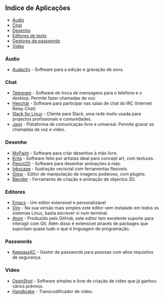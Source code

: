 ## Indice de Aplicações

- [Áudio](#áudio)
- [Chat](#chat)
- [Desenho](#desenho)
- [Editores de texto](#editores)
- [Gestores de passwords](#passwords)
- [Video](#video)


### Áudio
- [Audacity](https://www.audacityteam.org/) - Software para a edição e gravação de sons.

### Chat
- [Telegram](https://telegram.org/) - Software de troca de mensagens para o telefone e o desktop. Permite fazer chamadas de voz.
- [Hexchat](https://hexchat.github.io/) - Software para participar nas salas de chat do IRC (Internet Relay Chat)
- [Slack for Linux](https://slack.com/downloads/linux) - Cliente para Slack, uma rede muito usada para projectos profissionais e comunidades.
- [Jami](https://jami.net) - Plataforma de comunicação livre e universal. Permite gravar as chamadas de voz e video.

### Desenho
- [MyPaint](http://mypaint.org/) - Software para criar desenhos à mão livre.
- [Krita](https://krita.org) - Software feito por artistas ideal para concept art, com texturas.
- [Pencil2D](https://www.pencil2d.org/) - Software para desenhar animações à mão.
- [Inkscape](https://inkscape.org/) - Ilustração vectorial com ferramentas flexiveis.
- [Gimp](https://www.gimp.org/) - Editor de manipulação de imagens poderoso, com plugins.
- [Blender](https://www.blender.org/) - Ferramenta de criação e animação de objectos 3D.

### Editores
- [Emacs](https://www.gnu.org/software/emacs/) - Um editor extensivel e personalizavel
- [Vim](https://www.vim.org/) - Na sua versão mais simples este editor vem instalado em todos os sistemas Linux, basta escrever vi num terminal.
- [Atom](https://atom.io/) - Produzido pelo GitHub, este editor tem excelente suporte para interagir com Git. Além disso é extensivel através de packages que suportam quase tudo o que é linguagem de programação.

### Passwords
- [KeepassXC](https://keepassxc.org/) - Gestor de passwords para pessoas com altos requisitos de segurança.

### Video
- [OpenShot](https://www.openshot.org/) - Software simples e livre de criação de video que já ganhou vários prémios.
- [Handbrake](https://handbrake.fr/) - Transcodificador de video.
 


